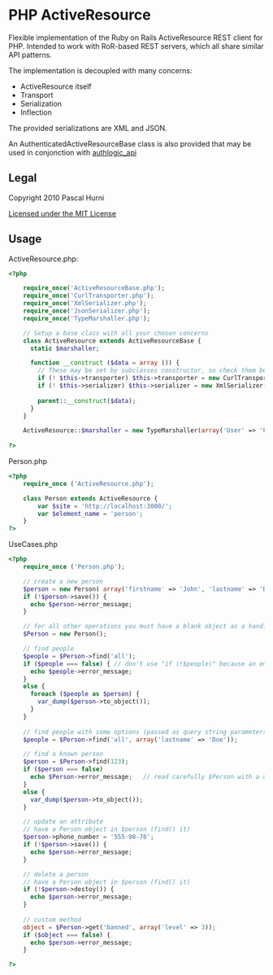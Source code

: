 # PHP ActiveResource

Flexible implementation of the Ruby on Rails ActiveResource REST client for PHP.
Intended to work with RoR-based REST servers, which all share similar
API patterns.

The implementation is decoupled with many concerns:

 - ActiveResource itself
 - Transport
 - Serialization
 - Inflection
  
The provided serializations are XML and JSON.

An AuthenticatedActiveResourceBase class is also provided that may be used in conjonction with [authlogic_api](http://github/phurni/authlogic_api)

## Legal

Copyright 2010 Pascal Hurni

[Licensed under the MIT License](http://www.opensource.org/licenses/mit-license.php)

## Usage

ActiveResource.php:

```php
<?php

    require_once('ActiveResourceBase.php');
    require_once('CurlTransporter.php');
    require_once('XmlSerializer.php');
    require_once('JsonSerializer.php');
    require_once('TypeMarshaller.php');

    // Setup a base class with all your chosen concerns
    class ActiveResource extends ActiveResourceBase {
      static $marshaller;

      function __construct ($data = array ()) {
        // These may be set by subclasses constructor, so check them before re-setting
        if (! $this->transporter) $this->transporter = new CurlTransporter();
        if (! $this->serializer) $this->serializer = new XmlSerializer(self::$marshaller, array('element_name' => $this->element_name)));
    
        parent::__construct($data);
      }
    }

    ActiveResource::$marshaller = new TypeMarshaller(array('User' => 'Person', 'Member' => 'Person', 'Project' => 'weird_PHP_classname_for_Project'));
    
?>
```

Person.php

```php
<?php
    require_once ('ActiveResource.php');

    class Person extends ActiveResource {
        var $site = 'http://localhost:3000/';
        var $element_name = 'person';
    }
?>
```

UseCases.php

```php
<?php
    require_once ('Person.php');

    // create a new person
    $person = new Person( array('firstname' => 'John', 'lastname' => 'Doe') );
    if (!$person->save()) {
      echo $person->error_message;
    }

    // for all other operations you must have a blank object as a handle.
    $Person = new Person();

    // find people
    $people = $Person->find('all');
    if ($people === false) { // don't use "if (!$people)" because an empty array will match!
      echo $people->error_message;
    }
    else {
      foreach ($people as $person) {
        var_dump($person->to_object());
      }
    }
 
    // find people with some options (passed as query string parameters)
    $people = $Person->find('all', array('lastname' => 'Doe'));

    // find a known person
    $person = $Person->find(123);
    if ($person === false)
      echo $Person->error_message;   // read carefully $Person with a uppercase P
    }
    else {
      var_dump($person->to_object());
    }

    // update an attribute
    // have a Person object in $person (find() it) 
    $person->phone_number = '555-98-76';
    if (!$person->save()) {
      echo $person->error_message;
    }

    // delete a person
    // have a Person object in $person (find() it) 
    if (!$person->destoy()) {
      echo $person->error_message;
    }
 
    // custom method
    object = $Person->get('banned', array('level' => 3));
    if ($object === false) {
      echo $person->error_message;
    }

?>
```
